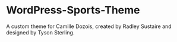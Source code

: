 # WordPress-Sports-Theme
A custom theme for Camille Dozois, created by Radley Sustaire and designed by Tyson Sterling.

